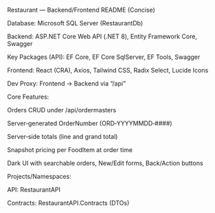 Restaurant — Backend/Frontend README (Concise)

Database: Microsoft SQL Server (RestaurantDb)

Backend: ASP.NET Core Web API (.NET 8), Entity Framework Core, Swagger

Key Packages (API): EF Core, EF Core SqlServer, EF Tools, Swagger

Frontend: React (CRA), Axios, Tailwind CSS, Radix Select, Lucide Icons

Dev Proxy: Frontend → Backend via “/api”

Core Features:

Orders CRUD under /api/ordermasters

Server‑generated OrderNumber (ORD‑YYYYMMDD‑####)

Server‑side totals (line and grand total)

Snapshot pricing per FoodItem at order time

Dark UI with searchable orders, New/Edit forms, Back/Action buttons

Projects/Namespaces:

API: RestaurantAPI

Contracts: RestaurantAPI.Contracts (DTOs)
